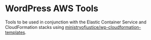 # WordPress AWS Tools

Tools to be used in conjunction with the Elastic Container Service and CloudFormation stacks using [ministryofjustice/wp-cloudformation-templates](https://github.com/ministryofjustice/wp-cloudformation-templates).

